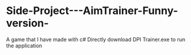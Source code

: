 # Side-Project---AimTrainer-Funny-version-
A game that I have made with c#
Directly download DPI Trainer.exe to run the application
